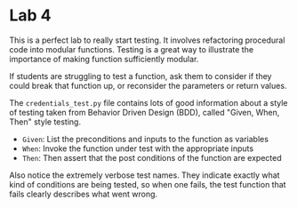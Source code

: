 # Lab 4

This is a perfect lab to really start testing. It involves refactoring procedural code into modular functions.
Testing is a great way to illustrate the importance of making function sufficiently modular.

If students are struggling to test a function, ask them to consider if they could break that function up, or reconsider the parameters or return values.

The `credentials_test.py` file contains lots of good information about a style of testing taken from Behavior Driven Design (BDD), called "Given, When, Then" style testing.

 - `Given`: List the preconditions and inputs to the function as variables
 - `When`: Invoke the function under test with the appropriate inputs
 - `Then`: Then assert that the post conditions of the function are expected

Also notice the extremely verbose test names. They indicate exactly what kind of conditions are being tested, so when one fails, the test function that fails clearly describes what went wrong.
